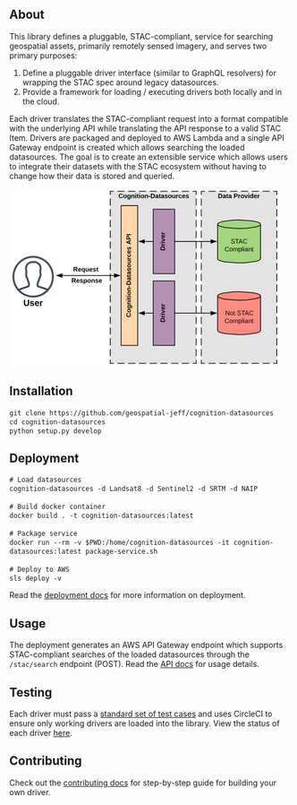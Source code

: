 ## About

This library defines a pluggable, STAC-compliant, service for searching geospatial assets, primarily remotely sensed imagery, and serves two primary purposes:

1. Define a pluggable driver interface (similar to GraphQL resolvers) for wrapping the STAC spec around legacy datasources.
2. Provide a framework for loading / executing drivers both locally and in the cloud.

Each driver translates the STAC-compliant request into a format compatible with the underlying API while translating the API response to a valid STAC Item.  Drivers are packaged and deployed to AWS Lambda and a single API Gateway endpoint is created which allows searching the loaded datasources.  The goal is to create an extensible service which allows users to integrate their datasets with the STAC ecosystem without having to change how their data is stored and queried.

![title](docs/images/service-diagram.png?style=centerme)

## Installation
```
git clone https://github.com/geospatial-jeff/cognition-datasources
cd cognition-datasources
python setup.py develop
```

## Deployment
```
# Load datasources
cognition-datasources -d Landsat8 -d Sentinel2 -d SRTM -d NAIP

# Build docker container
docker build . -t cognition-datasources:latest

# Package service
docker run --rm -v $PWD:/home/cognition-datasources -it cognition-datasources:latest package-service.sh

# Deploy to AWS
sls deploy -v
```
Read the [deployment docs](./docs/deployment.md) for more information on deployment.

## Usage
The deployment generates an AWS API Gateway endpoint which supports STAC-compliant searches of the loaded datasources through the `/stac/search` endpoint (POST).  Read the [API docs](./docs/README.md) for usage details.

## Testing
Each driver must pass a [standard set of test cases](./datasources/tests.py) and uses CircleCI to ensure only working drivers are loaded into the library.  View the status of each driver [here](./docs/datasource-status.md).

## Contributing
Check out the [contributing docs](./docs/contributing.md) for step-by-step guide for building your own driver.
